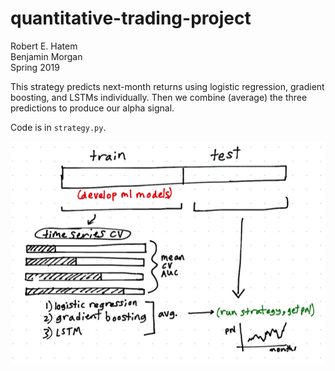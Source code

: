 # quantitative-trading-project
Robert E. Hatem  
Benjamin Morgan  
Spring 2019

This strategy predicts next-month returns using logistic regression, gradient boosting, and LSTMs individually. Then we combine (average) the three predictions to produce our alpha signal.

Code is in `strategy.py`.

<img src="images/strategy_overview.png">
